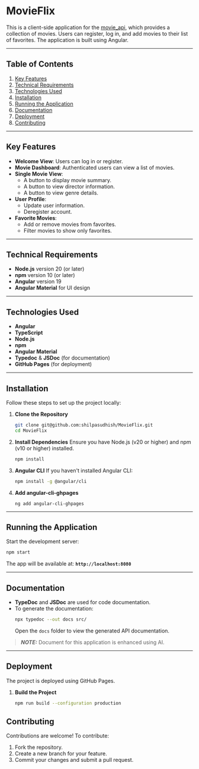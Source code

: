 # MovieFlix

This is a client-side application for the [movie_api](https://github.com/shilpasudhish/movie_api), which provides a collection of movies. Users can register, log in, and add movies to their list of favorites. The application is built using Angular.

---

## Table of Contents

1. [Key Features](#key-features)
2. [Technical Requirements](#technical-requirements)
3. [Technologies Used](#technologies-used)
4. [Installation](#installation)
5. [Running the Application](#running-the-application)
6. [Documentation](#documentation)
7. [Deployment](#deployment)
8. [Contributing](#contributing)

---

## Key Features

- **Welcome View**: Users can log in or register.
- **Movie Dashboard**: Authenticated users can view a list of movies.
- **Single Movie View**:
  - A button to display movie summary.
  - A button to view director information.
  - A button to view genre details.
- **User Profile**:
  - Update user information.
  - Deregister account.
- **Favorite Movies**:
  - Add or remove movies from favorites.
  - Filter movies to show only favorites.

---

## Technical Requirements

- **Node.js** version 20 (or later)
- **npm** version 10 (or later)
- **Angular** version 19
- **Angular Material** for UI design

---

## Technologies Used

- **Angular**
- **TypeScript**
- **Node.js**
- **npm**
- **Angular Material**
- **Typedoc** & **JSDoc** (for documentation)
- **GitHub Pages** (for deployment)

---

## Installation

Follow these steps to set up the project locally:

1. **Clone the Repository**

   ```bash
   git clone git@github.com:shilpasudhish/MovieFlix.git
   cd MovieFlix
   ```

2. **Install Dependencies**
   Ensure you have Node.js (v20 or higher) and npm (v10 or higher) installed.

   ```bash
   npm install
   ```

3. **Angular CLI**
   If you haven't installed Angular CLI:

   ```bash
   npm install -g @angular/cli
   ```

4. **Add angular-cli-ghpages**
   ```
   ng add angular-cli-ghpages
   ```

---

## Running the Application

Start the development server:

```bash
npm start
```

The app will be available at: **`http://localhost:8080`**

---

## Documentation

- **TypeDoc** and **JSDoc** are used for code documentation.
- To generate the documentation:
  ```bash
  npx typedoc --out docs src/
  ```
  Open the `docs` folder to view the generated API documentation.

> **_NOTE:_** Document for this application is enhanced using AI.

---

## Deployment

The project is deployed using GitHub Pages.

1. **Build the Project**
   ```bash
   npm run build --configuration production
   ```

## Contributing

Contributions are welcome! To contribute:

1. Fork the repository.
2. Create a new branch for your feature.
3. Commit your changes and submit a pull request.
